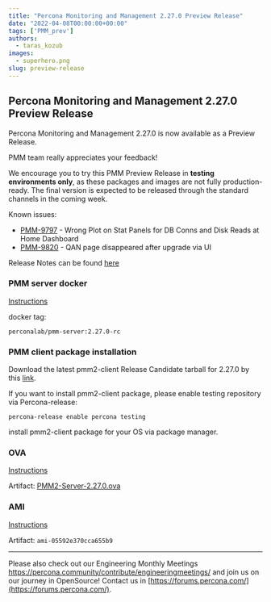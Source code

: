 ```yaml
---
title: "Percona Monitoring and Management 2.27.0 Preview Release"
date: "2022-04-08T00:00:00+00:00"
tags: ['PMM_prev']
authors:
  - taras_kozub
images:
  - superhero.png
slug: preview-release
---
```


## Percona Monitoring and Management 2.27.0 Preview Release

Percona Monitoring and Management 2.27.0 is now available as a Preview Release.

PMM team really appreciates your feedback!

We encourage you to try this PMM Preview Release in **testing environments only**, as these packages and images are not fully production-ready. The final version is expected to be released through the standard channels in the coming week.

Known issues:
- [PMM-9797](https://perconadev.atlassian.net/browse/PMM-9797) - Wrong Plot on Stat Panels for DB Conns and Disk Reads at Home Dashboard
- [PMM-9820](https://perconadev.atlassian.net/browse/PMM-9820) - QAN page disappeared after upgrade via UI

Release Notes can be found [here](https://pmm-doc-release-pr-726.onrender.com/release-notes/2.27.0.html)

### PMM server docker

[Instructions](https://www.percona.com/doc/percona-monitoring-and-management/2.x/setting-up/server/docker.html)

docker tag:

`perconalab/pmm-server:2.27.0-rc`

### PMM client package installation

Download the latest pmm2-client Release Candidate tarball for 2.27.0 by this [link](https://s3.us-east-2.amazonaws.com/pmm-build-cache/PR-BUILDS/pmm2-client/pmm2-client-latest-3622.tar.gz).


If you want to install pmm2-client package, please enable testing repository via Percona-release: 
```
percona-release enable percona testing
```

install pmm2-client package for your OS via package manager.

### OVA 

[Instructions](https://www.percona.com/doc/percona-monitoring-and-management/2.x/setting-up/server/virtual-appliance.html)

Artifact: [PMM2-Server-2.27.0.ova](http://percona-vm.s3.amazonaws.com/PMM2-Server-2.27.0.ova)

### AMI 

[Instructions](https://www.percona.com/doc/percona-monitoring-and-management/2.x/setting-up/server/aws.html)

Artifact: `ami-05592e370cca655b9`

---

Please also check out our Engineering Monthly Meetings https://percona.community/contribute/engineeringmeetings/ and join us on our journey in OpenSource! Contact us in [https://forums.percona.com/](https://forums.percona.com/).
